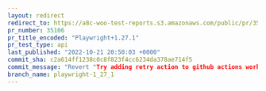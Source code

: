 ```yaml
---
layout: redirect
redirect_to: https://a8c-woo-test-reports.s3.amazonaws.com/public/pr/35106/api/index.html
pr_number: 35106
pr_title_encoded: "Playwright+1.27.1"
pr_test_type: api
last_published: "2022-10-21 20:50:03 +0000"
commit_sha: c2a614ff1238c0c8f823f4cc6234da378ae714f5
commit_message: "Revert "Try adding retry action to github actions workflow""
branch_name: playwright-1_27_1
---
```

